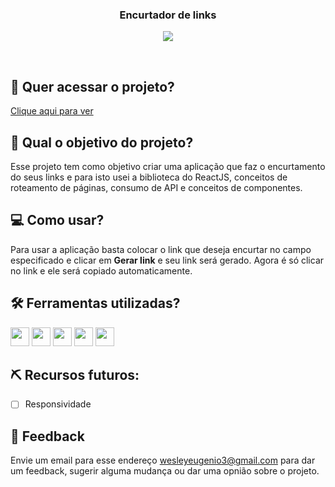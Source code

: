<h3 align="center">
 Encurtador de links
</h3>

<p align="center">
<img src="https://img.shields.io/badge/status-concluído-green?style=for-the-badge"/>
</p>
<br>

## 🔗 Quer acessar o projeto?

[Clique aqui para ver](https://eugenio-cyber.github.io/reactjs-api-encurtador-links/)

## 🏹 Qual o objetivo do projeto?

Esse projeto tem como objetivo criar uma aplicação que faz o encurtamento do seus links e para isto usei a biblioteca do ReactJS, conceitos de roteamento de páginas, consumo de API e conceitos de componentes.

## 💻 Como usar?

Para usar a aplicação basta colocar o link que deseja encurtar no campo especificado e clicar em **Gerar link** e seu link será gerado. Agora é só clicar no link e ele será copiado automaticamente.

## 🛠️ Ferramentas utilizadas?

<div>
 <img height=30 src="https://img.shields.io/badge/Visual_Studio_Code-0078D4?style=for-the-badge&logo=visual%20studio%20code&logoColor=white">
  <img height=30 src="https://img.shields.io/badge/HTML5-E34F26?style=for-the-badge&logo=html5&logoColor=white">
  <img height=30 src="https://img.shields.io/badge/CSS3-1572B6?style=for-the-badge&logo=css3&logoColor=white">
  <img height=30 src="https://img.shields.io/badge/JavaScript-F7DF1E?style=for-the-badge&logo=javascript&logoColor=black">
  <img height=30 src="https://img.shields.io/badge/React-20232A?style=for-the-badge&logo=react&logoColor=61DAFB">
</div>

## ⛏️ Recursos futuros:

- [ ] Responsividade

## 💬 Feedback

Envie um email para esse endereço <wesleyeugenio3@gmail.com> para dar um feedback, sugerir alguma mudança ou dar uma opnião sobre o projeto.
